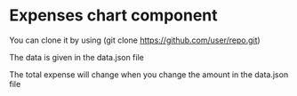 # Expenses chart component

You can clone it by using (git clone https://github.com/user/repo.git)

The data is given in the data.json file

The total expense will change when you change the amount in the data.json file
